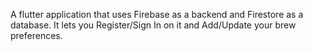 A flutter application that uses Firebase as a backend and Firestore as a database.
It lets you Register/Sign In on it and Add/Update your brew preferences.
